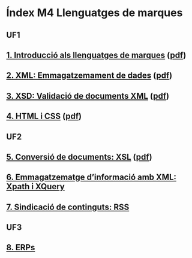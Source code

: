# Índex M4 Llenguatges de marques

## UF1

## [1. Introducció als llenguatges de marques](1-intro-lleng-marques.md) ([pdf](assets/pdf/1-intro-lleng-marques.pdf))
## [2. XML: Emmagatzemament de dades](2-xml.md) ([pdf](assets/pdf/2-xml.pdf))
## [3. XSD: Validació de documents XML](3-xsd.md) ([pdf](assets/pdf/3-xsd.pdf))
## [4. HTML i CSS](4-html-css.md) ([pdf](assets/pdf/4-html-css.pdf))

## UF2

## [5. Conversió de documents: XSL](5-xsl-xpath.md) ([pdf](assets/pdf/5-xsl-xpath.md))
## [6. Emmagatzematge d’informació amb XML: Xpath i XQuery](6-xquery.md) 
## [7. Sindicació de continguts: RSS](7-rss.md)

## UF3

## [8. ERPs](8-erps.md)